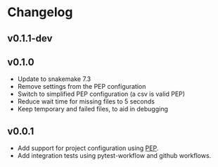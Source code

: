 # Changelog

<!--
Newest changes should be on top.

This document is user facing. Please word the changes in such a way
that users understand how the changes affect the new version.
-->

## v0.1.1-dev

## v0.1.0
+ Update to snakemake 7.3
+ Remove settings from the PEP configuration
+ Switch to simplified PEP configuration (a csv is valid PEP)
+ Reduce wait time for missing files to 5 seconds
+ Keep temporary and failed files, to aid in debugging

## v0.0.1
+ Add support for project configuration using
[PEP](http://pep.databio.org/en/latest/).
+ Add integration tests using pytest-workflow and github workflows.
